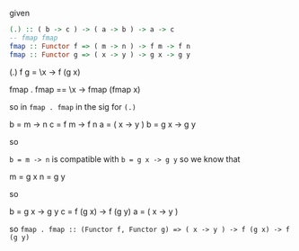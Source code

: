 given

```haskell
(.) :: ( b -> c ) -> ( a -> b ) -> a -> c
-- fmap fmap
fmap :: Functor f => ( m -> n ) -> f m -> f n
fmap :: Functor g => ( x -> y ) -> g x -> g y
```

(.) f g = \x -> f (g x)

fmap . fmap == \x -> fmap (fmap x)

so in `fmap . fmap` in the sig for `(.)`

b = m -> n
c = f m -> f n
a = ( x -> y )
b = g x -> g y

so

`b = m -> n` is compatible with `b = g x -> g y` so we know
that

m = g x
n = g y

so

b = g x -> g y
c = f (g x) -> f (g y)
a = ( x -> y )

so `fmap . fmap :: (Functor f, Functor g) => ( x -> y ) -> f (g x) -> f (g y)`
